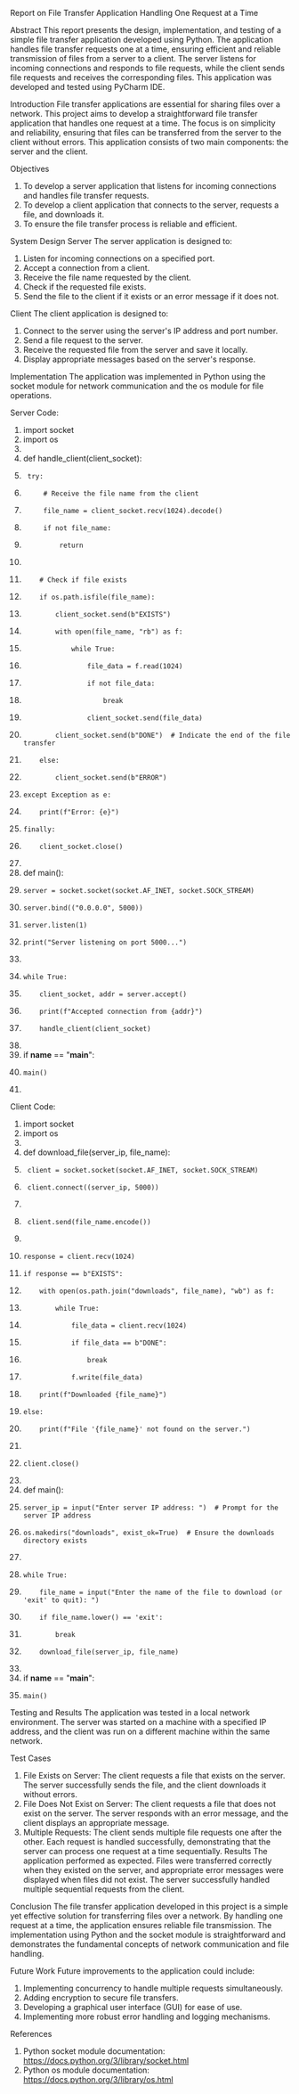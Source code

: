 Report on File Transfer Application Handling One Request at a Time

Abstract
This report presents the design, implementation, and testing of a simple file transfer application developed using Python. The application handles file transfer requests one at a time, ensuring efficient and reliable transmission of files from a server to a client. The server listens for incoming connections and responds to file requests, while the client sends file requests and receives the corresponding files. This application was developed and tested using PyCharm IDE.

Introduction
File transfer applications are essential for sharing files over a network. This project aims to develop a straightforward file transfer application that handles one request at a time. The focus is on simplicity and reliability, ensuring that files can be transferred from the server to the client without errors. This application consists of two main components: the server and the client.

Objectives
1.	To develop a server application that listens for incoming connections and handles file transfer requests.
2.	To develop a client application that connects to the server, requests a file, and downloads it.
3.	To ensure the file transfer process is reliable and efficient.

System Design
Server
The server application is designed to:
1.	Listen for incoming connections on a specified port.
2.	Accept a connection from a client.
3.	Receive the file name requested by the client.
4.	Check if the requested file exists.
5.	Send the file to the client if it exists or an error message if it does not.


Client
The client application is designed to:
1.	Connect to the server using the server's IP address and port number.
2.	Send a file request to the server.
3.	Receive the requested file from the server and save it locally.
4.	Display appropriate messages based on the server's response.

Implementation
The application was implemented in Python using the socket module for network communication and the os module for file operations.

Server Code: 
1.	import socket
2.	import os
3.	
4.	def handle_client(client_socket):
5.	    try:
6.	        # Receive the file name from the client
7.	        file_name = client_socket.recv(1024).decode()
8.	        if not file_name:
9.	            return
10.	
11.	        # Check if file exists
12.	        if os.path.isfile(file_name):
13.	            client_socket.send(b"EXISTS")
14.	            with open(file_name, "rb") as f:
15.	                while True:
16.	                    file_data = f.read(1024)
17.	                    if not file_data:
18.	                        break
19.	                    client_socket.send(file_data)
20.	            client_socket.send(b"DONE")  # Indicate the end of the file transfer
21.	        else:
22.	            client_socket.send(b"ERROR")
23.	    except Exception as e:
24.	        print(f"Error: {e}")
25.	    finally:
26.	        client_socket.close()
27.	
28.	def main():
29.	    server = socket.socket(socket.AF_INET, socket.SOCK_STREAM)
30.	    server.bind(("0.0.0.0", 5000))
31.	    server.listen(1)
32.	    print("Server listening on port 5000...")
33.	
34.	    while True:
35.	        client_socket, addr = server.accept()
36.	        print(f"Accepted connection from {addr}")
37.	        handle_client(client_socket)
38.	
39.	if __name__ == "__main__":
40.	    main()
41.	

Client Code:
1.	import socket
2.	import os
3.	
4.	def download_file(server_ip, file_name):
5.	    client = socket.socket(socket.AF_INET, socket.SOCK_STREAM)
6.	    client.connect((server_ip, 5000))
7.	
8.	    client.send(file_name.encode())
9.	
10.	    response = client.recv(1024)
11.	    if response == b"EXISTS":
12.	        with open(os.path.join("downloads", file_name), "wb") as f:
13.	            while True:
14.	                file_data = client.recv(1024)
15.	                if file_data == b"DONE":
16.	                    break
17.	                f.write(file_data)
18.	        print(f"Downloaded {file_name}")
19.	    else:
20.	        print(f"File '{file_name}' not found on the server.")
21.	
22.	    client.close()
23.	
24.	def main():
25.	    server_ip = input("Enter server IP address: ")  # Prompt for the server IP address
26.	    os.makedirs("downloads", exist_ok=True)  # Ensure the downloads directory exists
27.	
28.	    while True:
29.	        file_name = input("Enter the name of the file to download (or 'exit' to quit): ")
30.	        if file_name.lower() == 'exit':
31.	            break
32.	        download_file(server_ip, file_name)
33.	
34.	if __name__ == "__main__":
35.	    main()

Testing and Results
The application was tested in a local network environment. The server was started on a machine with a specified IP address, and the client was run on a different machine within the same network.

Test Cases
1.	File Exists on Server: The client requests a file that exists on the server. The server successfully sends the file, and the client downloads it without errors.
2.	File Does Not Exist on Server: The client requests a file that does not exist on the server. The server responds with an error message, and the client displays an appropriate message.
3.	Multiple Requests: The client sends multiple file requests one after the other. Each request is handled successfully, demonstrating that the server can process one request at a time sequentially.
Results
The application performed as expected. Files were transferred correctly when they existed on the server, and appropriate error messages were displayed when files did not exist. The server successfully handled multiple sequential requests from the client.

Conclusion
The file transfer application developed in this project is a simple yet effective solution for transferring files over a network. By handling one request at a time, the application ensures reliable file transmission. The implementation using Python and the socket module is straightforward and demonstrates the fundamental concepts of network communication and file handling.


Future Work
Future improvements to the application could include:
1.	Implementing concurrency to handle multiple requests simultaneously.
2.	Adding encryption to secure file transfers.
3.	Developing a graphical user interface (GUI) for ease of use.
4.	Implementing more robust error handling and logging mechanisms.
   
References
1.	Python socket module documentation: https://docs.python.org/3/library/socket.html
2.	Python os module documentation: https://docs.python.org/3/library/os.html
